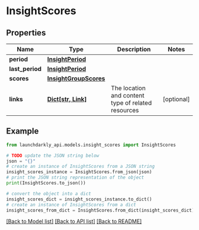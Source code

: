 # InsightScores


## Properties

Name | Type | Description | Notes
------------ | ------------- | ------------- | -------------
**period** | [**InsightPeriod**](InsightPeriod.md) |  | 
**last_period** | [**InsightPeriod**](InsightPeriod.md) |  | 
**scores** | [**InsightGroupScores**](InsightGroupScores.md) |  | 
**links** | [**Dict[str, Link]**](Link.md) | The location and content type of related resources | [optional] 

## Example

```python
from launchdarkly_api.models.insight_scores import InsightScores

# TODO update the JSON string below
json = "{}"
# create an instance of InsightScores from a JSON string
insight_scores_instance = InsightScores.from_json(json)
# print the JSON string representation of the object
print(InsightScores.to_json())

# convert the object into a dict
insight_scores_dict = insight_scores_instance.to_dict()
# create an instance of InsightScores from a dict
insight_scores_from_dict = InsightScores.from_dict(insight_scores_dict)
```
[[Back to Model list]](../README.md#documentation-for-models) [[Back to API list]](../README.md#documentation-for-api-endpoints) [[Back to README]](../README.md)


